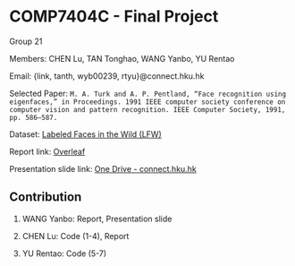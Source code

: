 # COMP7404C - Final Project

Group 21

Members: CHEN Lu, TAN Tonghao, WANG Yanbo, YU Rentao

Email: {link, tanth, wyb00239, rtyu}@connect.hku.hk

Selected Paper: `M. A. Turk and A. P. Pentland, “Face recognition using eigenfaces,” in Proceedings. 1991 IEEE computer society
conference on computer vision and pattern recognition. IEEE Computer Society, 1991, pp. 586–587.`

Dataset: [Labeled Faces in the Wild (LFW)](http://vis-www.cs.umass.edu/lfw/)

Report link: [Overleaf](https://www.overleaf.com/1772296625kqfbqmhkhmrz)

Presentation slide link: [One Drive - connect.hku.hk](https://connecthkuhk-my.sharepoint.com/:p:/g/personal/link_connect_hku_hk/EcGJ6IfnkkZOgBpf5NdlG4oBusqCjE5u9AEPWy1xXHGS3g?e=iHQCNJ)


## Contribution

1. WANG Yanbo: Report, Presentation slide

2. CHEN Lu: Code (1-4), Report

3. YU Rentao: Code (5-7)